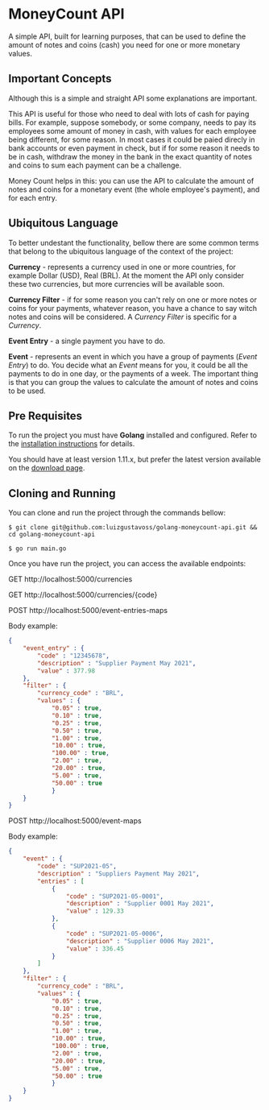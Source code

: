 # MoneyCount API


A simple API, built for learning purposes, that can be used to define the amount of notes and coins (cash) you need for one or more monetary values.



## Important Concepts

Although this is a simple and straight API some explanations are important.

This API is useful for those who need to deal with lots of cash for paying bills. For example, suppose somebody, or some company, needs to pay its employees some amount of money in cash, with values for each employee being different, for some reason. In most cases it could be paied direcly in bank accounts or even payment in check, but if for some reason it needs to be in cash, withdraw the money in the bank in the exact quantity of notes and coins to sum each payment can be a challenge.

Money Count helps in this: you can use the API to calculate the amount of notes and coins for a monetary event (the whole employee's payment), and for each entry.



## Ubiquitous Language

To better undestant the functionality, bellow there are some common terms that belong to the ubiquitous language of the context of the project:

**Currency** - represents a currency used in one or more countries, for example Dollar (USD), Real (BRL). At the moment the API only consider these two currencies, but more currencies will be available soon.

**Currency Filter** - if for some reason you can't rely on one or more notes or coins for your payments, whatever reason, you have a chance to say witch notes and coins will be considered. A *Currency Filter* is specific for a *Currency*.

**Event Entry** - a single payment you have to do.

**Event** - represents an event in which you have a group of payments (*Event Entry*) to do. You decide what an *Event* means for you, it could be all the payments to do in one day, or the payments of a week. The important thing is that you can group the values to calculate the amount of notes and coins to be used.



## Pre Requisites

To run the project you must have **Golang** installed and configured. Refer to the [installation instructions](https://golang.org/doc/install) for details. 

You should have at least version 1.11.x, but prefer the latest version available on the [download page](https://golang.org/dl/). 


## Cloning and Running

You can clone and run the project through the commands bellow:

```
$ git clone git@github.com:luizgustavoss/golang-moneycount-api.git && cd golang-moneycount-api

$ go run main.go
```

Once you have run the project, you can access the available endpoints:

GET http://localhost:5000/currencies

GET http://localhost:5000/currencies/{code}

POST http://localhost:5000/event-entries-maps

Body example:

```json
{
	"event_entry" : {
		"code" : "12345678",
        "description" : "Supplier Payment May 2021",
        "value" : 377.98
	},
	"filter" : {
		"currency_code" : "BRL",
        "values" : {
            "0.05" : true,
            "0.10" : true,
            "0.25" : true,
            "0.50" : true,
            "1.00" : true,
            "10.00" : true,
            "100.00" : true,
            "2.00" : true,
            "20.00" : true,
            "5.00" : true,
            "50.00" : true
            }
	}	
}
```

POST http://localhost:5000/event-maps

Body example:

```json
{
	"event" : {
		"code" : "SUP2021-05",
        "description" : "Suppliers Payment May 2021",
        "entries" : [
            {
                "code" : "SUP2021-05-0001",
                "description" : "Supplier 0001 May 2021",
                "value" : 129.33
            },
            {
                "code" : "SUP2021-05-0006",
                "description" : "Supplier 0006 May 2021",
                "value" : 336.45
            }
        ]
	},
	"filter" : {
		"currency_code" : "BRL",
        "values" : {
            "0.05" : true,
            "0.10" : true,
            "0.25" : true,
            "0.50" : true,
            "1.00" : true,
            "10.00" : true,
            "100.00" : true,
            "2.00" : true,
            "20.00" : true,
            "5.00" : true,
            "50.00" : true
            }
	}	
}

```